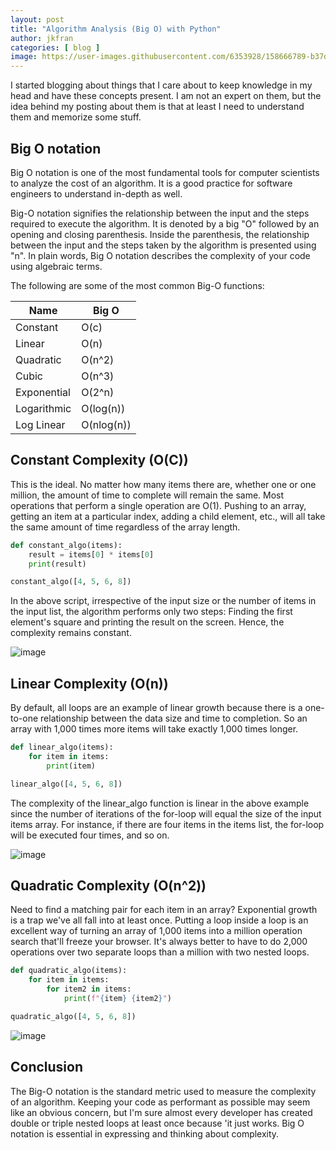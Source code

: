 ```yaml
---
layout: post
title: "Algorithm Analysis (Big O) with Python"
author: jkfran
categories: [ blog ]
image: https://user-images.githubusercontent.com/6353928/158666789-b37d45a7-e213-4a4f-a21d-efdc94aacf5e.png
---
```


I started blogging about things that I care about to keep knowledge in my head and have these concepts present. I am not an expert on them, but the idea behind my posting about them is that at least I need to understand them and memorize some stuff.

## Big O notation

Big O notation is one of the most fundamental tools for computer scientists to analyze the cost of an algorithm. It is a good practice for software engineers to understand in-depth as well.

Big-O notation signifies the relationship between the input and the steps required to execute the algorithm. It is denoted by a big "O" followed by an opening and closing parenthesis. Inside the parenthesis, the relationship between the input and the steps taken by the algorithm is presented using "n". In plain words, Big O notation describes the complexity of your code using algebraic terms.

The following are some of the most common Big-O functions:

| Name      | Big O |
| ----------- | ----------- |
| Constant      | O(c)       |
| Linear   | O(n)        |
| Quadratic   | O(n^2)        |
| Cubic   | O(n^3)        |
| Exponential   | O(2^n)        |
| Logarithmic   | O(log(n))        |
| Log Linear   | O(nlog(n))        |



## Constant Complexity (O(C))

This is the ideal. No matter how many items there are, whether one or one million, the amount of time to complete will remain the same. Most operations that perform a single operation are O(1). Pushing to an array, getting an item at a particular index, adding a child element, etc., will all take the same amount of time regardless of the array length.

```python
def constant_algo(items):
    result = items[0] * items[0]
    print(result)

constant_algo([4, 5, 6, 8])
```

In the above script, irrespective of the input size or the number of items in the input list, the algorithm performs only two steps: Finding the first element's square and printing the result on the screen. Hence, the complexity remains constant.

![image](https://user-images.githubusercontent.com/6353928/158669428-b71e6a3d-2915-42a1-bff4-74887afcca34.png)

## Linear Complexity (O(n))

By default, all loops are an example of linear growth because there is a one-to-one relationship between the data size and time to completion. So an array with 1,000 times more items will take exactly 1,000 times longer.

```python
def linear_algo(items):
    for item in items:
        print(item)

linear_algo([4, 5, 6, 8])
```

The complexity of the linear_algo function is linear in the above example since the number of iterations of the for-loop will equal the size of the input items array. For instance, if there are four items in the items list, the for-loop will be executed four times, and so on.

![image](https://user-images.githubusercontent.com/6353928/158670540-0f22ddff-75a9-4cdc-8069-066744080eb4.png)

## Quadratic Complexity (O(n^2))

Need to find a matching pair for each item in an array? Exponential growth is a trap we've all fall into at least once. Putting a loop inside a loop is an excellent way of turning an array of 1,000 items into a million operation search that'll freeze your browser. It's always better to have to do 2,000 operations over two separate loops than a million with two nested loops.

```python
def quadratic_algo(items):
    for item in items:
        for item2 in items:
            print(f"{item} {item2}")

quadratic_algo([4, 5, 6, 8])
```

![image](https://user-images.githubusercontent.com/6353928/158675551-3b645715-92f2-44da-aa30-b2e2cdf889f4.png)


## Conclusion

The Big-O notation is the standard metric used to measure the complexity of an algorithm. Keeping your code as performant as possible may seem like an obvious concern, but I'm sure almost every developer has created double or triple nested loops at least once because 'it just works. Big O notation is essential in expressing and thinking about complexity.
